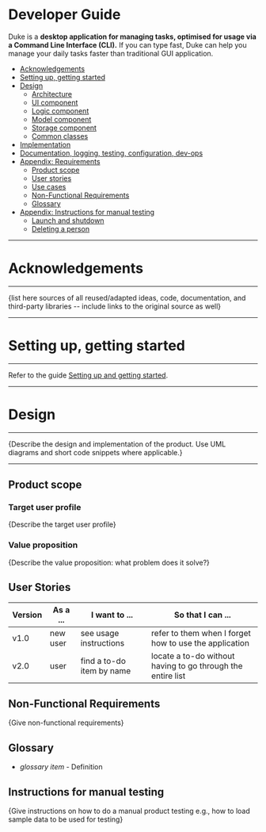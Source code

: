 # Developer Guide

Duke is a **desktop application for managing tasks, optimised for usage
via a Command Line Interface (CLI).** If you can type fast, Duke can help
you manage your daily tasks faster than traditional GUI application.

- [Acknowledgements](#acknowledgements)
- [Setting up, getting started](#)
- [Design](#2-features)
  - [Architecture](#2-1-viewing-help--help)
  - [UI component](#22-adding-a-task)
  - [Logic component](#221-todo-todo)
  - [Model component](#222-deadline-deadline)
  - [Storage component](#223-event-event)
  - [Common classes](#23-listing-all-tasks-list)
- [Implementation](#24-marking-a-task-as-done-done)
- [Documentation, logging, testing, configuration, dev-ops](#3-faq)
- [Appendix: Requirements](#4-command-summary)
  - [Product scope](#4-command-summary)
  - [User stories](#4-command-summary)
  - [Use cases](#4-command-summary)
  - [Non-Functional Requirements](#4-command-summary)
  - [Glossary](#4-command-summary)
- [Appendix: Instructions for manual testing](#4-command-summary)
  - [Launch and shutdown](#4-command-summary)
  - [Deleting a person](#4-command-summary)

--------------------
  
# Acknowledgements

--------------------

{list here sources of all reused/adapted ideas, code, documentation, and third-party libraries -- include links to the original source as well}

--------------------

# Setting up, getting started

--------------------

Refer to the guide [Setting up and getting started](https://www.google.com).

--------------------

# Design

--------------------

{Describe the design and implementation of the product. Use UML diagrams and short code snippets where applicable.}

--------------------

## Product scope
### Target user profile

{Describe the target user profile}

### Value proposition

{Describe the value proposition: what problem does it solve?}

## User Stories

|Version| As a ... | I want to ... | So that I can ...|
|--------|----------|---------------|------------------|
|v1.0|new user|see usage instructions|refer to them when I forget how to use the application|
|v2.0|user|find a to-do item by name|locate a to-do without having to go through the entire list|

## Non-Functional Requirements

{Give non-functional requirements}

## Glossary

* *glossary item* - Definition

## Instructions for manual testing

{Give instructions on how to do a manual product testing e.g., how to load sample data to be used for testing}
